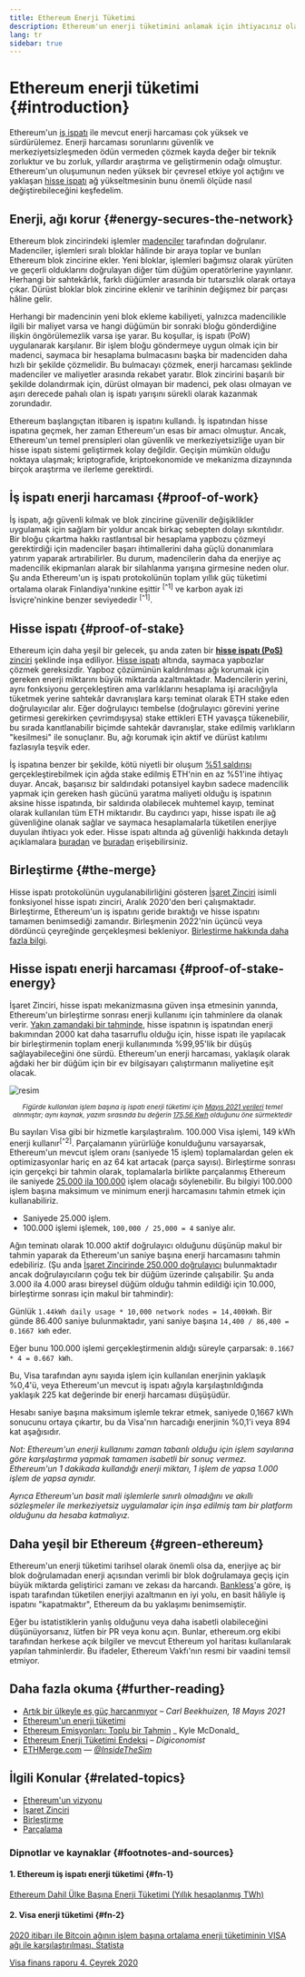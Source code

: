 ```yaml
---
title: Ethereum Enerji Tüketimi
description: Ethereum'un enerji tüketimini anlamak için ihtiyacınız olan temel bilgiler.
lang: tr
sidebar: true
---
```


# Ethereum enerji tüketimi {#introduction}

Ethereum'un [iş ispatı](/developers/docs/consensus-mechanisms/#proof-of-work) ile mevcut enerji harcaması çok yüksek ve sürdürülemez. Enerji harcaması sorunlarını güvenlik ve merkeziyetsizleşmeden ödün vermeden çözmek kayda değer bir teknik zorluktur ve bu zorluk, yıllardır araştırma ve geliştirmenin odağı olmuştur. Ethereum'un oluşumunun neden yüksek bir çevresel etkiye yol açtığını ve yaklaşan [hisse ispatı](/developers/docs/consensus-mechanisms/pos) ağ yükseltmesinin bunu önemli ölçüde nasıl değiştirebileceğini keşfedelim.

## Enerji, ağı korur {#energy-secures-the-network}

Ethereum blok zincirindeki işlemler [madenciler](/developers/docs/consensus-mechanisms/pow/mining) tarafından doğrulanır. Madenciler, işlemleri sıralı bloklar hâlinde bir araya toplar ve bunları Ethereum blok zincirine ekler. Yeni bloklar, işlemleri bağımsız olarak yürüten ve geçerli olduklarını doğrulayan diğer tüm düğüm operatörlerine yayınlanır. Herhangi bir sahtekârlık, farklı düğümler arasında bir tutarsızlık olarak ortaya çıkar. Dürüst bloklar blok zincirine eklenir ve tarihinin değişmez bir parçası hâline gelir.

Herhangi bir madencinin yeni blok ekleme kabiliyeti, yalnızca madencilikle ilgili bir maliyet varsa ve hangi düğümün bir sonraki bloğu gönderdiğine ilişkin öngörülemezlik varsa işe yarar. Bu koşullar, iş ispatı (PoW) uygulanarak karşılanır. Bir işlem bloğu göndermeye uygun olmak için bir madenci, saymaca bir hesaplama bulmacasını başka bir madenciden daha hızlı bir şekilde çözmelidir. Bu bulmacayı çözmek, enerji harcaması şeklinde madenciler ve maliyetler arasında rekabet yaratır. Blok zincirini başarılı bir şekilde dolandırmak için, dürüst olmayan bir madenci, pek olası olmayan ve aşırı derecede pahalı olan iş ispatı yarışını sürekli olarak kazanmak zorundadır.

Ethereum başlangıçtan itibaren iş ispatını kullandı. İş ispatından hisse ispatına geçmek, her zaman Ethereum'un esas bir amacı olmuştur. Ancak, Ethereum'un temel prensipleri olan güvenlik ve merkeziyetsizliğe uyan bir hisse ispatı sistemi geliştirmek kolay değildir. Geçişin mümkün olduğu noktaya ulaşmak; kriptografide, kriptoekonomide ve mekanizma dizaynında birçok araştırma ve ilerleme gerektirdi.

## İş ispatı enerji harcaması {#proof-of-work}

İş ispatı, ağı güvenli kılmak ve blok zincirine güvenilir değişiklikler uygulamak için sağlam bir yoldur ancak birkaç sebepten dolayı sıkıntılıdır. Bir bloğu çıkartma hakkı rastlantısal bir hesaplama yapbozu çözmeyi gerektirdiği için madenciler başarı ihtimallerini daha güçlü donanımlara yatırım yaparak artırabilirler. Bu durum, madencilerin daha da enerjiye aç madencilik ekipmanları alarak bir silahlanma yarışına girmesine neden olur. Şu anda Ethereum'un iş ispatı protokolünün toplam yıllık güç tüketimi ortalama olarak Finlandiya'nınkine eşittir <sup>[^1]</sup> ve karbon ayak izi İsviçre'ninkine benzer seviyededir <sup>[^1]</sup>.

## Hisse ispatı {#proof-of-stake}

Ethereum için daha yeşil bir gelecek, şu anda zaten bir [**hisse ispatı (PoS)** zinciri](/upgrades/beacon-chain/) şeklinde inşa ediliyor. [Hisse ispatı](/developers/docs/consensus-mechanisms/pos/) altında, saymaca yapbozlar çözmek gereksizdir. Yapboz çözümünün kaldırılması ağı korumak için gereken enerji miktarını büyük miktarda azaltmaktadır. Madencilerin yerini, aynı fonksiyonu gerçekleştiren ama varlıklarını hesaplama işi aracılığıyla tüketmek yerine sahtekâr davranışlara karşı teminat olarak ETH stake eden doğrulayıcılar alır. Eğer doğrulayıcı tembelse (doğrulayıcı görevini yerine getirmesi gerekirken çevrimdışıysa) stake ettikleri ETH yavaşça tükenebilir, bu sırada kanıtlanabilir biçimde sahtekâr davranışlar, stake edilmiş varlıkların "kesilmesi" ile sonuçlanır. Bu, ağı korumak için aktif ve dürüst katılımı fazlasıyla teşvik eder.

İş ispatına benzer bir şekilde, kötü niyetli bir oluşum [%51 saldırısı](/glossary/#51-attack) gerçekleştirebilmek için ağda stake edilmiş ETH'nin en az %51'ine ihtiyaç duyar. Ancak, başarısız bir saldırıdaki potansiyel kaybın sadece madencilik yapmak için gereken hash gücünü yaratma maliyeti olduğu iş ispatının aksine hisse ispatında, bir saldırıda olabilecek muhtemel kayıp, teminat olarak kullanılan tüm ETH miktarıdır. Bu caydırıcı yapı, hisse ispatı ile ağ güvenliğine olanak sağlar ve saymaca hesaplamalarla tüketilen enerjiye duyulan ihtiyacı yok eder. Hisse ispatı altında ağ güvenliği hakkında detaylı açıklamalara [buradan](/developers/docs/consensus-mechanisms/pos/) ve [buradan](https://vitalik.ca/general/2017/12/31/pos_faq.html) erişebilirsiniz.

## Birleştirme {#the-merge}

Hisse ispatı protokolünün uygulanabilirliğini gösteren [İşaret Zinciri](/upgrades/beacon-chain/) isimli fonksiyonel hisse ispatı zinciri, Aralık 2020'den beri çalışmaktadır. Birleştirme, Ethereum'un iş ispatını geride bıraktığı ve hisse ispatını tamamen benimsediği zamandır. Birleşmenin 2022'nin üçüncü veya dördüncü çeyreğinde gerçekleşmesi bekleniyor. [Birleştirme hakkında daha fazla bilgi](/upgrades/merge/).

## Hisse ispatı enerji harcaması {#proof-of-stake-energy}

İşaret Zinciri, hisse ispatı mekanizmasına güven inşa etmesinin yanında, Ethereum'un birleştirme sonrası enerji kullanımı için tahminlere da olanak verir. [Yakın zamandaki bir tahminde](https://blog.ethereum.org/2021/05/18/country-power-no-more/), hisse ispatının iş ispatından enerji bakımından 2000 kat daha tasarruflu olduğu için, hisse ispatı ile yapılacak bir birleştirmenin toplam enerji kullanımında %99,95'lik bir düşüş sağlayabileceğini öne sürdü. Ethereum'un enerji harcaması, yaklaşık olarak ağdaki her bir düğüm için bir ev bilgisayarı çalıştırmanın maliyetine eşit olacak.

![resim](energy_use_per_transaction.png)

<p style="text-align: center;"><small><i>Figürde kullanılan işlem başına iş ispatı enerji tüketimi için <a href="https://blog.ethereum.org/2021/05/18/country-power-no-more/" target="_blank" rel="noopener noreferrer">Mayıs 2021 verileri</a> temel alınmıştır; aynı kaynak, yazım sırasında bu değerin <a href="https://digiconomist.net/ethereum-energy-consumption" target="_blank" rel="noopener noreferrer">175,56 Kwh</a> olduğunu öne sürmektedir</i></small></p>

Bu sayıları Visa gibi bir hizmetle karşılaştıralım. 100.000 Visa işlemi, 149 kWh enerji kullanır<sup>[^2]</sup>. Parçalamanın yürürlüğe konulduğunu varsayarsak, Ethereum'un mevcut işlem oranı (saniyede 15 işlem) toplamalardan gelen ek optimizasyonlar hariç en az 64 kat artacak (parça sayısı). Birleştirme sonrası için gerçekçi bir tahmin olarak, toplamalarla birlikte parçalanmış Ethereum ile saniyede [25.000 ila 100.000](https://twitter.com/VitalikButerin/status/1312905884549300224?s=20) işlem olacağı söylenebilir. Bu bilgiyi 100.000 işlem başına maksimum ve minimum enerji harcamasını tahmin etmek için kullanabiliriz.

- Saniyede 25.000 işlem.
- 100.000 işlemi işlemek, `100,000 / 25,000 = 4` saniye alır.

Ağın teminatı olarak 10.000 aktif doğrulayıcı olduğunu düşünüp makul bir tahmin yaparak da Ethereum'un saniye başına enerji harcamasını tahmin edebiliriz. (Şu anda [İşaret Zincirinde 250.000 doğrulayıcı](https://beaconscan.com/) bulunmaktadır ancak doğrulayıcıların çoğu tek bir düğüm üzerinde çalışabilir. Şu anda 3.000 ila 4.000 arası bireysel düğüm olduğu tahmin edildiği için 10.000, birleştirme sonrası için makul bir tahmindir):

Günlük `1.44kWh daily usage * 10,000 network nodes = 14,400kWh`. Bir günde 86.400 saniye bulunmaktadır, yani saniye başına `14,400 / 86,400 = 0.1667 kWh` eder.

Eğer bunu 100.000 işlemi gerçekleştirmenin aldığı süreyle çarparsak: `0.1667 * 4 = 0.667 kWh`.

Bu, Visa tarafından aynı sayıda işlem için kullanılan enerjinin yaklaşık %0,4'ü, veya Ethereum'un mevcut iş ispatı ağıyla karşılaştırıldığında yaklaşık 225 kat değerinde bir enerji harcaması düşüşüdür.

Hesabı saniye başına maksimum işlemle tekrar etmek, saniyede 0,1667 kWh sonucunu ortaya çıkartır, bu da Visa'nın harcadığı enerjinin %0,1'i veya 894 kat aşağısıdır.

_Not: Ethereum'un enerji kullanımı zaman tabanlı olduğu için işlem sayılarına göre karşılaştırma yapmak tamamen isabetli bir sonuç vermez. Ethereum'un 1 dakikada kullandığı enerji miktarı, 1 işlem de yapsa 1.000 işlem de yapsa aynıdır._

_Ayrıca Ethereum'un basit mali işlemlerle sınırlı olmadığını ve akıllı sözleşmeler ile merkeziyetsiz uygulamalar için inşa edilmiş tam bir platform olduğunu da hesaba katmalıyız._

## Daha yeşil bir Ethereum {#green-ethereum}

Ethereum'un enerji tüketimi tarihsel olarak önemli olsa da, enerjiye aç bir blok doğrulamadan enerji açısından verimli bir blok doğrulamaya geçiş için büyük miktarda geliştirici zamanı ve zekası da harcandı. [Bankless](http://podcast.banklesshq.com/)'a göre, iş ispatı tarafından tüketilen enerjiyi azaltmanın en iyi yolu, en basit hâliyle iş ispatını "kapatmaktır", Ethereum da bu yaklaşımı benimsemiştir.

<InfoBanner emoji=":evergreen_tree:">
  Eğer bu istatistiklerin yanlış olduğunu veya daha isabetli olabileceğini düşünüyorsanız, lütfen bir PR veya konu açın. Bunlar, ethereum.org ekibi tarafından herkese açık bilgiler ve mevcut Ethereum yol haritası kullanılarak yapılan tahminlerdir. Bu ifadeler, Ethereum Vakfı'nın resmi bir vaadini temsil etmiyor. 
</InfoBanner>

## Daha fazla okuma {#further-reading}

- [Artık bir ülkeyle eş güç harcanmıyor](https://blog.ethereum.org/2021/05/18/country-power-no-more/) – _Carl Beekhuizen, 18 Mayıs 2021_
- [Ethereum'un enerji tüketimi](https://mirror.xyz/jmcook.eth/ODpCLtO4Kq7SCVFbU4He8o8kXs418ZZDTj0lpYlZkR8)
- [Ethereum Emisyonları: Toplu bir Tahmin](https://kylemcdonald.github.io/ethereum-emissions/) _ Kyle McDonald_
- [Ethereum Enerji Tüketimi Endeksi](https://digiconomist.net/ethereum-energy-consumption/) – _Digiconomist_
- [ETHMerge.com](https://ethmerge.com/) — *[@InsideTheSim](https://twitter.com/InsideTheSim)*

## İlgili Konular {#related-topics}

- [Ethereum'un vizyonu](/upgrades/vision/)
- [İşaret Zinciri](/upgrades/beacon-chain)
- [Birleştirme](/upgrades/merge/)
- [Parçalama](/upgrades/beacon-chain/)

### Dipnotlar ve kaynaklar {#footnotes-and-sources}

#### 1. Ethereum iş ispatı enerji tüketimi {#fn-1}

[Ethereum Dahil Ülke Başına Enerji Tüketimi (Yıllık hesaplanmış TWh)](https://digiconomist.net/ethereum-energy-consumption)

#### 2. Visa enerji tüketimi {#fn-2}

[2020 itibarı ile Bitcoin ağının işlem başına ortalama enerji tüketiminin VISA ağı ile karşılaştırılması, Statista](https://www.statista.com/statistics/881541/bitcoin-energy-consumption-transaction-comparison-visa/)

[Visa finans raporu 4. Çeyrek 2020](https://s1.q4cdn.com/050606653/files/doc_financials/2020/q4/Visa-Inc.-Q4-2020-Operational-Performance-Data.pdf)
